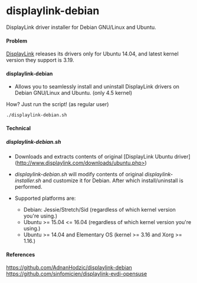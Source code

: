 # displaylink-debian
DisplayLink driver installer for Debian GNU/Linux and Ubuntu.

#### Problem
[DisplayLink](http://www.displaylink.com/) releases its drivers only for Ubuntu 14.04, and latest kernel version they support is 3.19. 


#### displaylink-debian

* Allows you to seamlessly install and uninstall DisplayLink drivers on Debian GNU/Linux and Ubuntu. (only 4.5 kernel)


How? Just run the script! (as regular user)

`./displaylink-debian.sh`

#### Technical

##### displaylink-debian.sh

* Downloads and extracts contents of original [DisplayLink Ubuntu driver] (http://www.displaylink.com/downloads/ubuntu.php>)

* _displaylink-debian.sh_ will modify contents of original _displaylink-installer.sh_ and customize it for Debian. After which install/uninstall is performed. 

* Supported platforms are: 
  * Debian: Jessie/Stretch/Sid (regardless of which kernel version you're using.)
  * Ubuntu >= 15.04 <= 16.04 (regardless of which kernel version you're using.)
  * Ubuntu >= 14.04 and Elementary OS (kernel >= 3.16 and Xorg >= 1.16.)

#### References

https://github.com/AdnanHodzic/displaylink-debian
https://github.com/sinfomicien/displaylink-evdi-opensuse
